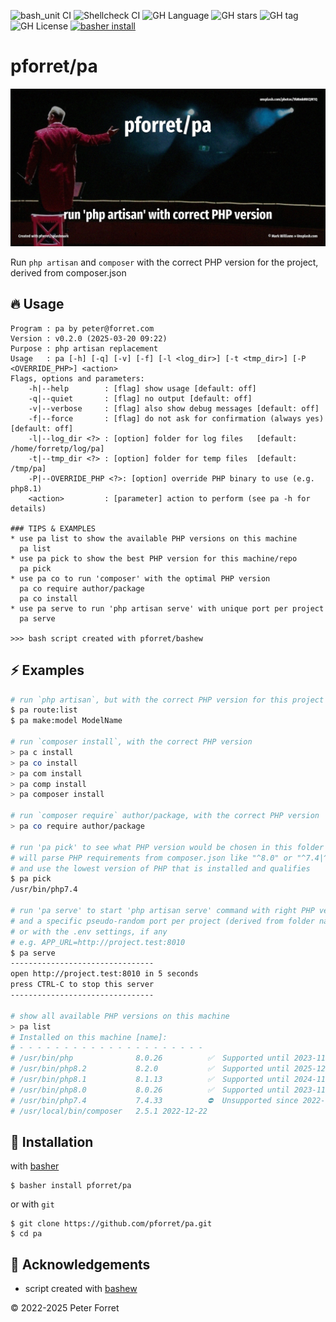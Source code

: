 ![bash_unit CI](https://github.com/pforret/pa/workflows/bash_unit%20CI/badge.svg)
![Shellcheck CI](https://github.com/pforret/pa/workflows/Shellcheck%20CI/badge.svg)
![GH Language](https://img.shields.io/github/languages/top/pforret/pa)
![GH stars](https://img.shields.io/github/stars/pforret/pa)
![GH tag](https://img.shields.io/github/v/tag/pforret/pa)
![GH License](https://img.shields.io/github/license/pforret/pa)
[![basher install](https://img.shields.io/badge/basher-install-white?logo=gnu-bash&style=flat)](https://basher.gitparade.com/package/)

# pforret/pa

![](assets/pa.jpg)

Run `php artisan` and `composer` with the correct PHP version for the project, derived from composer.json

## 🔥 Usage

```
Program : pa by peter@forret.com
Version : v0.2.0 (2025-03-20 09:22)
Purpose : php artisan replacement
Usage   : pa [-h] [-q] [-v] [-f] [-l <log_dir>] [-t <tmp_dir>] [-P <OVERRIDE_PHP>] <action>
Flags, options and parameters:
    -h|--help        : [flag] show usage [default: off]
    -q|--quiet       : [flag] no output [default: off]
    -v|--verbose     : [flag] also show debug messages [default: off]
    -f|--force       : [flag] do not ask for confirmation (always yes) [default: off]
    -l|--log_dir <?> : [option] folder for log files   [default: /home/forretp/log/pa]
    -t|--tmp_dir <?> : [option] folder for temp files  [default: /tmp/pa]
    -P|--OVERRIDE_PHP <?>: [option] override PHP binary to use (e.g. php8.1)
    <action>         : [parameter] action to perform (see pa -h for details)
                                  
### TIPS & EXAMPLES
* use pa list to show the available PHP versions on this machine
  pa list
* use pa pick to show the best PHP version for this machine/repo
  pa pick
* use pa co to run 'composer' with the optimal PHP version
  pa co require author/package
  pa co install
* use pa serve to run 'php artisan serve' with unique port per project
  pa serve
 
>>> bash script created with pforret/bashew
```

## ⚡️ Examples

```bash
# run `php artisan`, but with the correct PHP version for this project
$ pa route:list
$ pa make:model ModelName

# run `composer install`, with the correct PHP version
> pa c install
> pa co install
> pa com install
> pa comp install
> pa composer install

# run `composer require` author/package, with the correct PHP version
> pa co require author/package

# run 'pa pick' to see what PHP version would be chosen in this folder
# will parse PHP requirements from composer.json like "^8.0" or "^7.4|^8.0" 
# and use the lowest version of PHP that is installed and qualifies
$ pa pick
/usr/bin/php7.4

# run 'pa serve' to start 'php artisan serve' command with right PHP version
# and a specific pseudo-random port per project (derived from folder name)
# or with the .env settings, if any
# e.g. APP_URL=http://project.test:8010
$ pa serve
--------------------------------
open http://project.test:8010 in 5 seconds
press CTRL-C to stop this server
--------------------------------

# show all available PHP versions on this machine
> pa list
# Installed on this machine [name]:
# - - - - - - - - - - - - - - - - - - - - -
# /usr/bin/php              8.0.26          ✅  Supported until 2023-11-26
# /usr/bin/php8.2           8.2.0           ✅  Supported until 2025-12-08
# /usr/bin/php8.1           8.1.13          ✅  Supported until 2024-11-25
# /usr/bin/php8.0           8.0.26          ✅  Supported until 2023-11-26
# /usr/bin/php7.4           7.4.33          ⛔  Unsupported since 2022-11-28
# /usr/local/bin/composer   2.5.1 2022-12-22
```

## 🚀 Installation

with [basher](https://github.com/basherpm/basher)

	$ basher install pforret/pa

or with `git`

	$ git clone https://github.com/pforret/pa.git
	$ cd pa

## 📝 Acknowledgements

* script created with [bashew](https://github.com/pforret/bashew)

&copy; 2022-2025 Peter Forret
